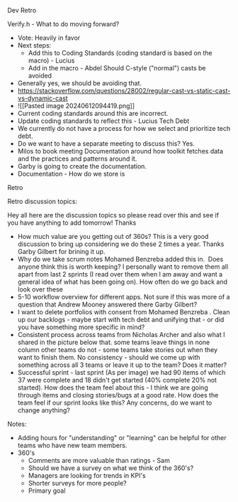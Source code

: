 Dev Retro

Verify.h - What to do moving forward?
- Vote: Heavily in favor
- Next steps: 
	- Add this to Coding Standards (coding standard is based on the macro) - Lucius
	- Add in the macro - Abdel
Should C-style ("normal") casts be avoided
- Generally yes, we should be avoiding that.
- https://stackoverflow.com/questions/28002/regular-cast-vs-static-cast-vs-dynamic-cast
- ![[Pasted image 20240612094419.png]]
- Current coding standards around this are incorrect.
- Update coding standards to reflect this - Lucius
Tech Debt
- We currently do not have a process for how we select and prioritize tech debt. 
- Do we want to have a separate meeting to discuss this? Yes.
- Milos to book meeting
Documentation around how toolkit fetches data and the practices and patterns around it.
- Garby is going to create the documentation.
- Documentation - How do we store is


Retro

Retro discussion topics:

Hey all here are the discussion topics so please read over this and see if you have anything to add tomorrow! Thanks

- How much value are you getting out of 360s? This is a very good discussion to bring up considering we do these 2 times a year. Thanks Garby Gilbert for brining it up.
- Why do we take scrum notes Mohamed Benzreba added this in.  Does anyone think this is worth keeping? I personally want to remove them all apart from last 2 sprints (I read over them when I am away and want a general idea of what has been going on). How often do we go back and look over these
- 5-10 workflow overview for different apps. Not sure if this was more of a question that Andrew Mooney answered there Garby Gilbert? 
- I want to delete portfolios with consent from Mohamed Benzreba . Clean up our backlogs - maybe start with tech debt and unifying that - or did you have something more specific in mind?
- Consistent process across teams from Nicholas Archer and also what I shared in the picture below that. some teams leave things in none column other teams do not - some teams take stories out when they want to finish them. No consistency - should we come up with something across all 3 teams or leave it up to the team? Does it matter?
- Successful sprint - last sprint (As per image) we had 90 items of which 37 were complete and 18 didn't get started (40% complete 20% not started). How does the team feel about this - I think we are going through items and closing stories/bugs at a good rate. How does the team feel if our sprint looks like this? Any concerns, do we want to change anything?

Notes:
- Adding hours for "understanding" or "learning" can be helpful for other teams who have new team members.
- 360's
	- Comments are more valuable than ratings - Sam
	- Should we have a survey on what we think of the 360's? 
	- Managers are looking for trends in KPI's 
	- Shorter surveys for more people?
	- Primary goal


